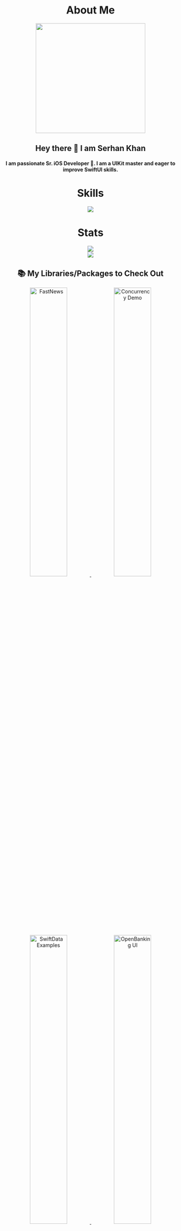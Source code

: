 <h1 align="center">About Me</h1>
<div id="header" align="center"> 
  <img src="https://i.pinimg.com/originals/aa/dd/7e/aadd7e9b3bd757c82a475138365f4c09.jpg" width="300"/>
  <h2> Hey there 👋 I am Serhan Khan</h2> 
  <h4>  I am passionate Sr. iOS Developer 📱. I am a UIKit master and eager to improve SwiftUI skills. </h4> 
</div>

<h1 align="center">Skills</h1>
<p align="center">
  <a href="https://skillicons.dev">
    <img src="https://skillicons.dev/icons?i=apple,git,swift,github,gitlab,firebase,figma,postman,kotlin,androidstudio" />
  </a>
</p>

<h1 align="center">Stats</h1>
<div class="row" align="center">
  <div class="column">
    <img src="https://github-readme-stats.vercel.app/api/top-langs/?username=khanboy1989&theme=tokyonight&hide=javascript,html,ruby,java" />
  </div>
  <div class="column">
    <img src="http://github-profile-summary-cards.vercel.app/api/cards/profile-details?username=khanboy1989&theme=tokyonight" />
  </div>
</div>

<h2 align="center">📚 My Libraries/Packages to Check Out</h2>
<p align="center">
  <a href="https://github.com/khanboy1989/FastNews">
    <img width="45%" height="45%" alt="FastNews" src="https://github-readme-stats.vercel.app/api/pin/?username=khanboy1989&repo=FastNews&theme=tokyonight&hide_border=true" />
  </a>
  <a href="https://github.com/khanboy1989/MBStockApp">
    <img width="45%" height="45%" alt="Concurrency Demo" src="https://github-readme-stats.vercel.app/api/pin/?username=khanboy1989&repo=iOS-Concurrency-Demo&theme=tokyonight&hide_border=true" />
  </a>
</p>

<p align="center">
  <a href="https://github.com/khanboy1989/SwiftDataSeries">
    <img width="45%" height="45%" alt="SwiftData Examples" src="https://github-readme-stats.vercel.app/api/pin/?username=khanboy1989&repo=SwiftUI-SwiftData-Examples&theme=tokyonight&hide_border=true" />
  </a>
  <a href="https://github.com/khanboy1989/OpenBanking-UIConcepts">
    <img width="45%" height="45%" alt="OpenBanking UI" src="https://github-readme-stats.vercel.app/api/pin/?username=khanboy1989&repo=OpenBanking-UIConcepts&theme=tokyonight&hide_border=true" />
  </a>
</p>

<div align="center">
  <h3>Connect with Me</h3>
  <p>
    <a href="https://www.linkedin.com/in/serhan-khan-97b577103/">
      <img src="https://img.shields.io/badge/LinkedIn-0077B5?style=for-the-badge&logo=linkedin&logoColor=white" alt="LinkedIn" />
    </a>
    <a href="https://medium.com/@serhankhan">
      <img src="https://img.shields.io/badge/Medium-12100E?style=for-the-badge&logo=medium&logoColor=white" alt="Medium" />
    </a>
    <a href="https://www.youtube.com/@SwiftwithSerhan-d7x">
      <img src="https://img.shields.io/badge/YouTube-FF0000?style=for-the-badge&logo=youtube&logoColor=white" alt="YouTube" />
    </a>
  </p>
</div>
